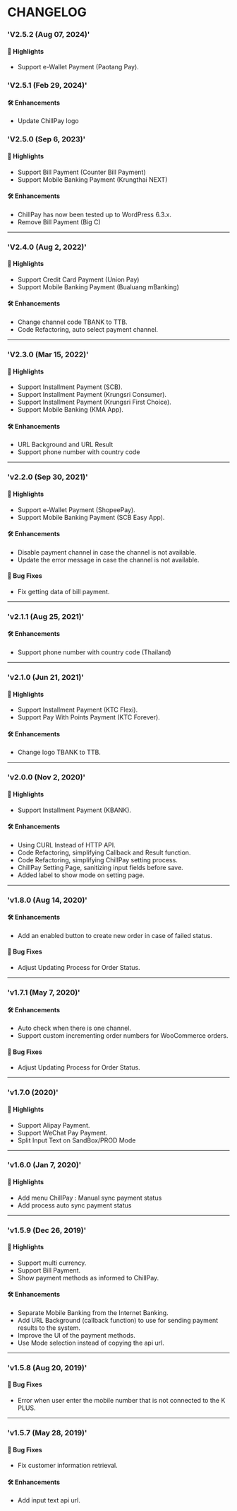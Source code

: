 # CHANGELOG

### 'V2.5.2 (Aug 07, 2024)'

#### 🌟 Highlights

- Support e-Wallet Payment (Paotang Pay).

### 'V2.5.1 (Feb 29, 2024)'

#### 🛠️ Enhancements

- Update ChillPay logo

### 'V2.5.0 (Sep 6, 2023)'

#### 🌟 Highlights

- Support Bill Payment (Counter Bill Payment)
- Support Mobile Banking Payment (Krungthai NEXT)

#### 🛠️ Enhancements

- ChillPay has now been tested up to WordPress 6.3.x.
- Remove Bill Payment (Big C)

---

### 'V2.4.0 (Aug 2, 2022)'

#### 🌟 Highlights

- Support Credit Card Payment (Union Pay)
- Support Mobile Banking Payment (Bualuang mBanking)

#### 🛠️ Enhancements

- Change channel code TBANK to TTB.
- Code Refactoring, auto select payment channel.

---

### 'V2.3.0 (Mar 15, 2022)'

#### 🌟 Highlights

- Support Installment Payment (SCB).
- Support Installment Payment (Krungsri Consumer).
- Support Installment Payment (Krungsri First Choice).
- Support Mobile Banking (KMA App).

#### 🛠️ Enhancements

- URL Background and URL Result
- Support phone number with country code

---

### 'v2.2.0 (Sep 30, 2021)'

#### 🌟 Highlights

- Support e-Wallet Payment (ShopeePay).
- Support Mobile Banking Payment (SCB Easy App).

#### 🛠️ Enhancements

- Disable payment channel in case the channel is not available.
- Update the error message in case the channel is not available.

#### 🐞 Bug Fixes

- Fix getting data of bill payment.

---

### 'v2.1.1 (Aug 25, 2021)'

#### 🛠️ Enhancements

- Support phone number with country code (Thailand)

---

### 'v2.1.0 (Jun 21, 2021)'

#### 🌟 Highlights

- Support Installment Payment (KTC Flexi).
- Support Pay With Points Payment (KTC Forever).

#### 🛠️ Enhancements

- Change logo TBANK to TTB.

---

### 'v2.0.0 (Nov 2, 2020)'

#### 🌟 Highlights

- Support Installment Payment (KBANK).

#### 🛠️ Enhancements

- Using CURL Instead of HTTP API.
- Code Refactoring, simplifying Callback and Result function.
- Code Refactoring, simplifying ChillPay setting process.
- ChillPay Setting Page, sanitizing input fields before save.
- Added label to show mode on setting page.

---

### 'v1.8.0 (Aug 14, 2020)'

#### 🛠️ Enhancements

- Add an enabled button to create new order in case of failed status.

#### 🐞 Bug Fixes

- Adjust Updating Process for Order Status.

---

### 'v1.7.1 (May 7, 2020)'

#### 🛠️ Enhancements

- Auto check when there is one channel.
- Support custom incrementing order numbers for WooCommerce orders.

#### 🐞 Bug Fixes

- Adjust Updating Process for Order Status.

---

### 'v1.7.0 (2020)'

#### 🌟 Highlights

- Support Alipay Payment.
- Support WeChat Pay Payment.
- Split Input Text on SandBox/PROD Mode

---

### 'v1.6.0 (Jan 7, 2020)'

#### 🌟 Highlights

- Add menu ChillPay : Manual sync payment status
- Add process auto sync payment status

---

### 'v1.5.9 (Dec 26, 2019)'

#### 🌟 Highlights

- Support multi currency.
- Support Bill Payment.
- Show payment methods as informed to ChillPay.

#### 🛠️ Enhancements

- Separate Mobile Banking from the Internet Banking.
- Add URL Background (callback function) to use for sending payment results to the system.
- Improve the UI of the payment methods.
- Use Mode selection instead of copying the api url.

---

### 'v1.5.8 (Aug 20, 2019)'

#### 🐞 Bug Fixes

- Error when user enter the mobile number that is not connected to the K PLUS.

---

### 'v1.5.7 (May 28, 2019)'

#### 🐞 Bug Fixes

- Fix customer information retrieval.

#### 🛠️ Enhancements

- Add input text api url.
